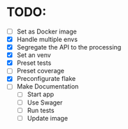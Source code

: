 #  TODO:

- [ ] Set as Docker image
- [x] Handle multiple envs
- [x] Segregate the API to the processing
- [x] Set an venv
- [x] Preset tests
- [ ] Preset coverage
- [x] Preconfigurate flake
- [ ] Make Documentation
  - [ ] Start app
  - [ ] Use Swager
  - [ ] Run tests
  - [ ] Update image